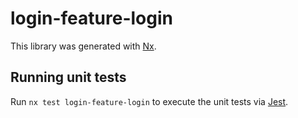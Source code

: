 # login-feature-login

This library was generated with [Nx](https://nx.dev).

## Running unit tests

Run `nx test login-feature-login` to execute the unit tests via [Jest](https://jestjs.io).
